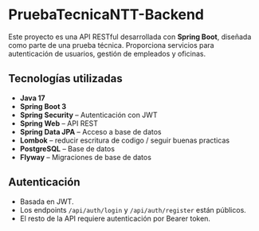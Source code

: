# PruebaTecnicaNTT-Backend

Este proyecto es una API RESTful desarrollada con **Spring Boot**, diseñada como parte de una prueba técnica. Proporciona servicios para autenticación de usuarios, gestión de empleados y oficinas.

## Tecnologías utilizadas

- **Java 17**
- **Spring Boot 3**
- **Spring Security** – Autenticación con JWT
- **Spring Web** – API REST
- **Spring Data JPA** – Acceso a base de datos
- **Lombok** – reducir escritura de codigo / seguir buenas practicas
- **PostgreSQL** – Base de datos
- **Flyway** – Migraciones de base de datos

## Autenticación

- Basada en JWT.
- Los endpoints `/api/auth/login` y `/api/auth/register` están públicos.
- El resto de la API requiere autenticación por Bearer token.
